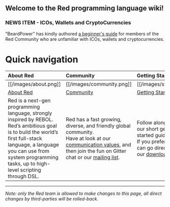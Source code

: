 ## Welcome to the Red programming language wiki!

### NEWS ITEM - ICOs, Wallets and CryptoCurrencies
"BeardPower" has kindly authored [a beginner's guide](https://github.com/red/red/wiki/Introduction-to-ICOs,-wallets-and-cryptocurrencies) for members of the Red Community who are unfamiliar with ICOs, wallets and cryptocurrencies.

# Quick navigation

About Red        | Community        |     Getting Started        | Documentation        |
| :------------- | :--------------- | :--------------------- | :------------------- |
| [[/images/about.png]] | [[/images/community.png]] | [[/images/start.png]] | [[/images/Documentation.png]] |
[About Red](https://www.red-lang.org/p/about.html)   | [Community](https://github.com/red/red/wiki/Gitter-Room-Index)  | [Getting Started](https://www.red-lang.org/p/getting-started.html) | [Documentation](https://www.red-lang.org/p/documentation.html) |
| Red is a next-gen programming language, strongly inspired by REBOL. Red’s ambitious goal is to build the world’s first full-stack language, a language you can use from system programming tasks, up to high-level scripting through DSL. | Red has a fast growing, diverse, and friendly global community.</br> Have at look at our [communication values](https://github.com/red/red/wiki/Community-Communication-Values), and then join the fun on Gitter chat or our [mailing list](https://groups.google.com/forum/#!forum/red-lang). | Follow along with our short getting started guide.</br> If you prefer, you can go directly to our [downloads](https://www.red-lang.org/p/download.html) page. | Our official documentation for Red and Red/System.</br> You can also read our [readme](https://github.com/red/red/blob/master/README.md), check out the custom sidebar in the Wiki, or read some [source](https://github.com/red/red) code at our official github repository.</br>

_____
*Note: only the Red team is allowed to make changes to this page, all direct changes by third-parties will be rolled-back.*